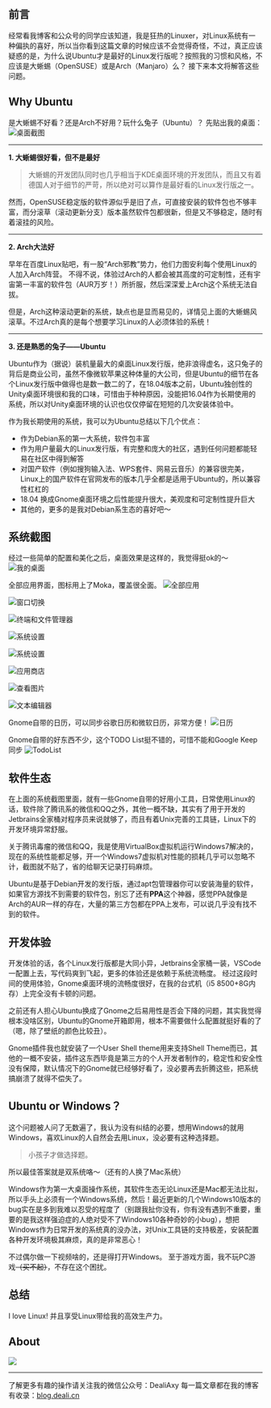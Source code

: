 ## 前言
经常看我博客和公众号的同学应该知道，我是狂热的Linuxer，对Linux系统有一种偏执的喜好，所以当你看到这篇文章的时候应该不会觉得奇怪，不过，真正应该疑惑的是，为什么说Ubuntu才是最好的Linux发行版呢？按照我的习惯和风格，不应该是大蜥蜴（OpenSUSE）或是Arch（Manjaro）么？
接下来本文将解答这些问题。

## Why Ubuntu
是大蜥蜴不好看？还是Arch不好用？玩什么兔子（Ubuntu）？
先贴出我的桌面：
![桌面截图](https://upload-images.jianshu.io/upload_images/8869373-1fd5163382f9a722.png?imageMogr2/auto-orient/strip%7CimageView2/2/w/1240)


-------
**1. 大蜥蜴很好看，但不是最好**
>大蜥蜴的开发团队同时也几乎相当于KDE桌面环境的开发团队，而且又有着德国人对于细节的严苛，所以绝对可以算作是最好看的Linux发行版之一。

然而，OpenSUSE稳定版的软件源似乎是旧了点，可直接安装的软件包也不够丰富，而分滚草（滚动更新分支）版本虽然软件包都很新，但是又不够稳定，随时有着滚挂的风险。

------
**2. Arch大法好**

早年在百度Linux贴吧，有一股“Arch邪教”势力，他们力图安利每个使用Linux的人加入Arch阵营。
不得不说，体验过Arch的人都会被其高度的可定制性，还有宇宙第一丰富的软件包（AUR万岁！）所折服，然后深深爱上Arch这个系统无法自拔。

但是，Arch这种滚动更新的系统，缺点也是显而易见的，详情见上面的大蜥蜴风滚草。不过Arch真的是每个想要学习Linux的人必须体验的系统！

---------

**3. 还是熟悉的兔子——Ubuntu**

Ubuntu作为（据说）装机量最大的桌面Linux发行版，绝非浪得虚名，这只兔子的背后是商业公司，虽然不像微软苹果这种体量的大公司，但是Ubuntu的细节在各个Linux发行版中做得也是数一数二的了，在18.04版本之前，Ubuntu独创性的Unity桌面环境很和我的口味，可惜由于种种原因，没能把16.04作为长期使用的系统，所以对Unity桌面环境的认识也仅仅停留在短短的几次安装体验中。

作为我长期使用的系统，我可以为Ubuntu总结以下几个优点：
- 作为Debian系的第一大系统，软件包丰富
- 作为用户量最大的Linux发行版，有完整和庞大的社区，遇到任何问题都能轻易在社区中得到解答
- 对国产软件（例如搜狗输入法、WPS套件、网易云音乐）的兼容很完美，Linux上的国产软件在官网发布的版本几乎全都是适用于Ubuntu的，所以兼容性杠杠的
- 18.04 换成Gnome桌面环境之后性能提升很大，美观度和可定制性提升巨大
- 其他的，更多的是我对Debian系生态的喜好吧～

## 系统截图
经过一些简单的配置和美化之后，桌面效果是这样的，我觉得挺ok的～
![我的桌面](https://upload-images.jianshu.io/upload_images/8869373-2445c5ee6b8f7fef.png?imageMogr2/auto-orient/strip%7CimageView2/2/w/1240)

全部应用界面，图标用上了Moka，覆盖很全面。
![全部应用](https://upload-images.jianshu.io/upload_images/8869373-9b9aba4ad2a942dc.png?imageMogr2/auto-orient/strip%7CimageView2/2/w/1240)

![窗口切换](https://upload-images.jianshu.io/upload_images/8869373-cdb1eda279e3ceb1.png?imageMogr2/auto-orient/strip%7CimageView2/2/w/1240)

![终端和文件管理器](https://upload-images.jianshu.io/upload_images/8869373-cead8d2ae63646f6.png?imageMogr2/auto-orient/strip%7CimageView2/2/w/1240)

![系统设置](https://upload-images.jianshu.io/upload_images/8869373-2b3c8c08a18565c0.png?imageMogr2/auto-orient/strip%7CimageView2/2/w/1240)

![系统设置](https://upload-images.jianshu.io/upload_images/8869373-e7b7651464c17667.png?imageMogr2/auto-orient/strip%7CimageView2/2/w/1240)

![应用商店](https://upload-images.jianshu.io/upload_images/8869373-0a5d3de7d73cf54c.png?imageMogr2/auto-orient/strip%7CimageView2/2/w/1240)

![查看图片](https://upload-images.jianshu.io/upload_images/8869373-c7da8307b4491150.png?imageMogr2/auto-orient/strip%7CimageView2/2/w/1240)

![文本编辑器](https://upload-images.jianshu.io/upload_images/8869373-d0921304733c27b9.png?imageMogr2/auto-orient/strip%7CimageView2/2/w/1240)

Gnome自带的日历，可以同步谷歌日历和微软日历，非常方便！
![日历](https://upload-images.jianshu.io/upload_images/8869373-6f6b8233f7dd553e.png?imageMogr2/auto-orient/strip%7CimageView2/2/w/1240)

Gnome自带的好东西不少，这个TODO List挺不错的，可惜不能和Google Keep同步
![TodoList](https://upload-images.jianshu.io/upload_images/8869373-d31040c579b1b8c7.png?imageMogr2/auto-orient/strip%7CimageView2/2/w/1240)


## 软件生态
在上面的系统截图里面，就有一些Gnome自带的好用小工具，日常使用Linux的话，软件除了腾讯系的微信和QQ之外，其他一概不缺，其实有了用于开发的Jetbrains全家桶对程序员来说就够了，而且有着Unix完善的工具链，Linux下的开发环境异常舒服。

关于腾讯毒瘤的微信和QQ，我是使用VirtualBox虚拟机运行Windows7解决的，现在的系统性能都足够，开一个Windows7虚拟机对性能的损耗几乎可以忽略不计，截图就不贴了，省的给聊天记录打码麻烦。

Ubuntu是基于Debian开发的发行版，通过apt包管理器你可以安装海量的软件，如果官方源找不到需要的软件包，别忘了还有**PPA**这个神器，感觉PPA就像是Arch的AUR一样的存在，大量的第三方包都在PPA上发布，可以说几乎没有找不到的软件。


## 开发体验
开发体验的话，各个Linux发行版都是大同小异，Jetbrains全家桶一装，VSCode一配置上去，写代码爽到飞起，更多的体验还是依赖于系统流畅度。
经过这段时间的使用体验，Gnome桌面环境的流畅度很好，在我的台式机（i5 8500+8G内存）上完全没有卡顿的问题。

之前还有人担心Ubuntu换成了Gnome之后易用性是否会下降的问题，其实我觉得根本没啥区别，Ubuntu的Gnome开箱即用，根本不需要做什么配置就挺好看的了（嗯，除了壁纸的颜色比较丑）。

Gnome插件我也就安装了一个User Shell theme用来支持Shell Theme而已，其他的一概不安装，插件这东西毕竟是第三方的个人开发者制作的，稳定性和安全性没有保障，默认情况下的Gnome就已经够好看了，没必要再去折腾这些，把系统搞崩溃了就得不偿失了。


## Ubuntu or Windows？
这个问题被人问了无数遍了，我认为没有纠结的必要，想用Windows的就用Windows，喜欢Linux的人自然会去用Linux，没必要有这种选择题。

>小孩子才做选择题。

所以最佳答案就是双系统咯～（还有的人换了Mac系统）

Windows作为第一大桌面操作系统，其软件生态无论Linux还是Mac都无法比拟，所以手头上必须有一个Windows系统，然后！最近更新的几个Windows10版本的bug实在是多到我难以忍受的程度了（别跟我扯你没有，你有没有遇到不重要，重要的是我这样强迫症的人绝对受不了Windows10各种奇妙的小bug），想把Windows作为日常开发的系统真的没办法，对Unix工具链的支持极差，安装配置各种开发环境极其麻烦，真的是非常恶心！

不过偶尔做一下视频啥的，还是得打开Windows。
至于游戏方面，我不玩PC游戏~~（买不起）~~，不存在这个困扰。


## 总结
I love Linux!
并且享受Linux带给我的高效生产力。

## About
![](https://upload-images.jianshu.io/upload_images/8869373-901590e019f6f85b.png?imageMogr2/auto-orient/strip%7CimageView2/2/w/1240)

---------------
了解更多有趣的操作请关注我的微信公众号：DealiAxy
每一篇文章都在我的博客有收录：[blog.deali.cn](http://blog.deali.cn)
